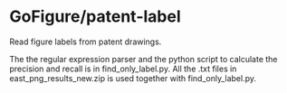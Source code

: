 # GoFigure/patent-label
Read figure labels from patent drawings.

The the regular expression parser and the python script to calculate the precision and recall is in find_only_label.py.
All the .txt files in east_png_results_new.zip is used together with find_only_label.py.
